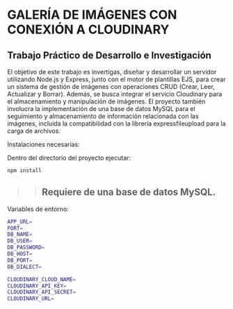 # GALERÍA DE IMÁGENES CON CONEXIÓN A CLOUDINARY

## Trabajo Práctico de Desarrollo e Investigación

El objetivo de este trabajo es invertigas, diseñar y desarrollar un servidor
utilizando Node.js y Express, junto con el motor de plantillas EJS, para crear un sistema
de gestión de imágenes con operaciones CRUD (Crear, Leer, Actualizar y Borrar).
Además, se busca integrar el servicio Cloudinary para el almacenamiento y
manipulación de imágenes. El proyecto también involucra la implementación de una
base de datos MySQL para el seguimiento y almacenamiento de información
relacionada con las imágenes, incluida la compatibilidad con la librería expressfileupload
para la carga de archivos.



Instalaciones necesarias:

Dentro del directorio del proyecto ejecutar:
```bash
npm install
```

>> ## Requiere de una base de datos MySQL.

Variables de entorno:
```bash
APP_URL=
PORT=
DB_NAME=
DB_USER=
DB_PASSWORD=
DB_HOST=
DB_PORT=
DB_DIALECT=

CLOUDINARY_CLOUD_NAME=
CLOUDINARY_API_KEY=
CLOUDINARY_API_SECRET=
CLOUDINARY_URL=
```